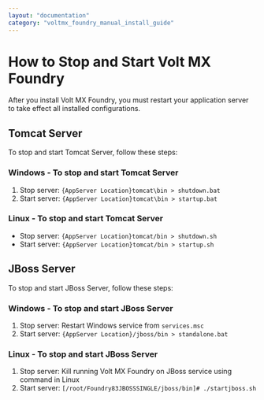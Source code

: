 ```yaml
---
layout: "documentation"
category: "voltmx_foundry_manual_install_guide"
---
```

                             

How to Stop and Start Volt MX Foundry
====================================

After you install Volt MX Foundry, you must restart your application server to take effect all installed configurations.

Tomcat Server
-------------

To stop and start Tomcat Server, follow these steps:

### Windows - To stop and start Tomcat Server

1.  Stop server: `{AppServer Location}tomcat\bin > shutdown.bat`
2.  Start server: `{AppServer Location}tomcat\bin > startup.bat`

### Linux - To stop and start Tomcat Server

*   Stop server: `{AppServer Location}tomcat/bin > shutdown.sh`
*   Start server: `{AppServer Location}tomcat/bin > startup.sh`

JBoss Server
------------

To stop and start JBoss Server, follow these steps:

### Windows - To stop and start JBoss Server

1.  Stop server: Restart Windows service from `services.msc`
2.  Start server: `{AppServer Location}/jboss/bin > standalone.bat`

### Linux - To stop and start JBoss Server

1.  Stop server: Kill running Volt MX Foundry on JBoss service using command in Linux
2.  Start server: `[/root/Foundry83JBOSSSINGLE/jboss/bin]# ./startjboss.sh`
